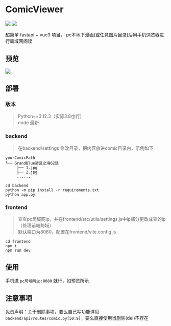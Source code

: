 # ComicViewer
![](https://img.shields.io/badge/Backend-Python3.12-green.svg?colorA=abcdef)  ![](https://img.shields.io/badge/Frontend-Vite+Vue3+elementPlus-blue.svg?colorA=abcdef)  

超简单 fastapi + vue3 项目， pc本地下漫画(或任意图片目录)后用手机浏览器进行局域网阅读

## 预览
![](https://images.cnblogs.com/cnblogs_com/jsoneri/2401311/o_240530080611_comic_viewer.png)

## 部署
### 版本
> Python==3.12.3（实际3.8也行）<br>
> node 最新
### backend
> 在backend/settings 修改目录，把内容放进comic目录内，示例如下
```shell
yourComicPath
└── GrandBlue碧蓝之海62话
     ├── 1.jpg
     ├── 2.jpg
     ......
```
```shell
cd backend
python -m pip install -r requirements.txt
python app.py
```

### frontend
> 查查pc局域网ip，并在frontend/src/utils/settings.js中ip部分更改成查的ip（处理前端跨域）<br>
> 默认端口为8080，配置在frontend/vite.config.js

```shell
cd frontend
npm i
npm run dev
```

## 使用
手机进 `pc局域网ip:8080` 就行，如预览所示

## 注意事项
免责声明：关于删除事项，要么自己写功能详见 `backend/api/routes/comic.py[50:9]`，要么直接使用当删除(del)不存在